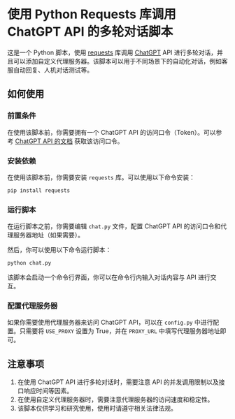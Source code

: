 # 使用 Python Requests 库调用 ChatGPT API 的多轮对话脚本

这是一个 Python 脚本，使用 [requests](https://docs.python-requests.org/en/latest/) 库调用 [ChatGPT](https://github.com/microsoft/DialoGPT) API 进行多轮对话，并且可以添加自定义代理服务器。该脚本可以用于不同场景下的自动化对话，例如客服自动回复、人机对话测试等。

## 如何使用

### 前置条件

在使用该脚本前，你需要拥有一个 ChatGPT API 的访问口令（Token）。可以参考 [ChatGPT API 的文档](https://github.com/microsoft/DialoGPT#access-control) 获取该访问口令。

### 安装依赖

在使用该脚本前，你需要安装 `requests` 库。可以使用以下命令安装：

```sh
pip install requests
```

### 运行脚本

在运行脚本之前，你需要编辑 `chat.py` 文件，配置 ChatGPT API 的访问口令和代理服务器地址（如果需要）。

然后，你可以使用以下命令运行脚本：

```sh
python chat.py
```

该脚本会启动一个命令行界面，你可以在命令行内输入对话内容与 API 进行交互。

### 配置代理服务器

如果你需要使用代理服务器来访问 ChatGPT API，可以在 `config.py` 中进行配置。只需要将 `USE_PROXY` 设置为 True，并在 `PROXY_URL` 中填写代理服务器地址即可。

## 注意事项

1. 在使用 ChatGPT API 进行多轮对话时，需要注意 API 的并发调用限制以及接口响应时间等因素。
2. 在使用自定义代理服务器时，需要注意代理服务器的访问速度和稳定性。
3. 该脚本仅供学习和研究使用，使用时请遵守相关法律法规。
